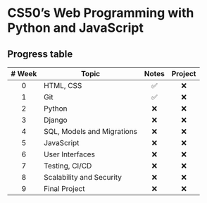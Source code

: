 # CS50’s Web Programming with Python and JavaScript

## Progress table

| # Week | Topic                      | Notes | Project |
| :----: | -------------------------- | :---: | :-----: |
|   0    | HTML, CSS                  |   ✅  |   :x:   |
|   1    | Git                        |   ✅  |   :x:   |
|   2    | Python                     |  :x:  |   :x:   |
|   3    | Django                     |  :x:  |   :x:   |
|   4    | SQL, Models and Migrations |  :x:  |   :x:   |
|   5    | JavaScript                 |  :x:  |   :x:   |
|   6    | User Interfaces            |  :x:  |   :x:   |
|   7    | Testing, CI/CD             |  :x:  |   :x:   |
|   8    | Scalability and Security   |  :x:  |   :x:   |
|   9    | Final Project              |  :x:  |   :x:   |
